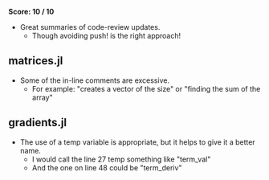 **Score: 10 / 10**

* Great summaries of code-review updates.
  - Though avoiding push! is the right approach!

## matrices.jl
* Some of the in-line comments are excessive.
  - For example: "creates a vector of the size" or "finding the sum of the array"

## gradients.jl
* The use of a temp variable is appropriate, but it helps to give it a better name.
  - I would call the line 27 temp something like "term_val"
  - And the one on line 48 could be "term_deriv"